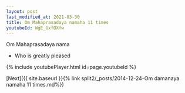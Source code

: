 ```yaml
---
layout: post
last_modified_at: 2021-03-30
title: Om Mahaprasadaya namaha 11 times
youtubeId: WgE_GxfDXfw
---
```

 
 
Om Mahaprasadaya nama 
 
 -  Who is greatly pleased 
 
  
 
  
 
 
 
 
 
 


{% include youtubePlayer.html id=page.youtubeId %}
 
[Next]({{ site.baseurl }}{% link  split2/_posts/2014-12-24-Om damanaya namaha 11 times.md%})
 
